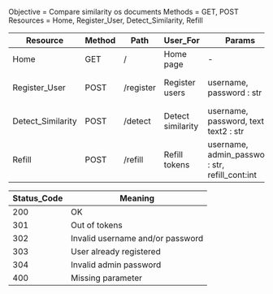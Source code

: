 Objective = Compare similarity os documents
Methods = GET, POST
Resources = Home, Register_User, Detect_Similarity, Refill 


| Resource          | Method | Path      | User_For          | Params                                          | Status_Code              |
|-------------------|--------|-----------|-------------------|-------------------------------------------------|--------------------------|
| Home              | GET    | /         | Home page         | -                                               | 200                      |
| Register_User     | POST   | /register | Register users    | username, password : str                        | 200, 301, 302, 303 e 400 |
| Detect_Similarity | POST   | /detect   | Detect similarity | username, password, text1, text2 : str          | 200, 302 e 400           |
| Refill            | POST   | /refill   | Refill tokens     | username, admin_password : str, refill_cont:int | 200, 301, 302 e 400      |


| Status_Code |             Meaning              |
|-------------|----------------------------------|
| 200         | OK                               |
| 301         | Out of tokens                    |
| 302         | Invalid username and/or password |
| 303         | User already registered          |
| 304         | Invalid admin password           |
| 400         | Missing parameter                |

